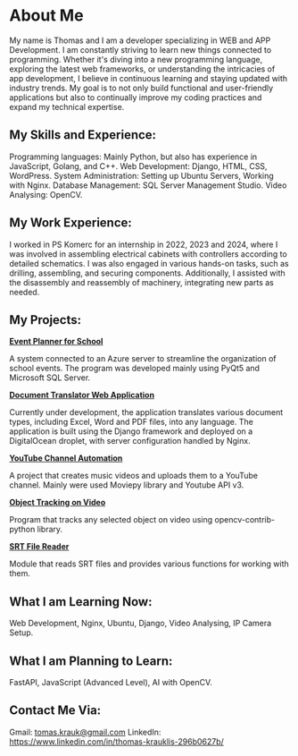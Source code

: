 # About Me

My name is Thomas and I am a developer specializing in WEB and APP Development. I am constantly striving to learn new things connected to programming. Whether it's diving into a new programming language, exploring the latest web frameworks, or understanding the intricacies of app development, I believe in continuous learning and staying updated with industry trends. My goal is to not only build functional and user-friendly applications but also to continually improve my coding practices and expand my technical expertise.  

## My Skills and Experience:

Programming languages: Mainly Python, but also has experience in JavaScript, Golang, and C++.
Web Development: Django, HTML, CSS, WordPress.
System Administration: Setting up Ubuntu Servers, Working with Nginx.
Database Management: SQL Server Management Studio.
Video Analysing: OpenCV.

## My Work Experience:

I worked in PS Komerc for an internship in 2022, 2023 and 2024, where I was involved in assembling electrical cabinets with controllers according to detailed schematics. I was also engaged in various hands-on tasks, such as drilling, assembling, and securing components. Additionally, I assisted with the disassembly and reassembly of machinery, integrating new parts as needed.

## My Projects:

**[Event Planner for School](https://github.com/Thomas-Kr/eventPlanner)**

A system connected to an Azure server to streamline the organization of school events. The program was developed mainly using PyQt5 and Microsoft SQL Server.

**[Document Translator Web Application]()** 

Currently under development, the application translates various document types, including Excel, Word and PDF files, into any language. The application is built using the Django framework and deployed on a DigitalOcean droplet, with server configuration handled by Nginx.

**[YouTube Channel Automation]()**

A project that creates music videos and uploads them to a YouTube channel. Mainly were used Moviepy library and Youtube API v3.

**[Object Tracking on Video](https://github.com/Thomas-Kr/object-tracking)**

Program that tracks any selected object on video using opencv-contrib-python library.

**[SRT File Reader](https://github.com/Thomas-Kr/srt-reader)**

Module that reads SRT files and provides various functions for working with them.

## What I am Learning Now:

Web Development, Nginx, Ubuntu, Django, Video Analysing, IP Camera Setup.

## What I am Planning to Learn:

FastAPI, JavaScript (Advanced Level), AI with OpenCV.

## Contact Me Via:

Gmail: tomas.krauk@gmail.com
LinkedIn: https://www.linkedin.com/in/thomas-krauklis-296b0627b/
